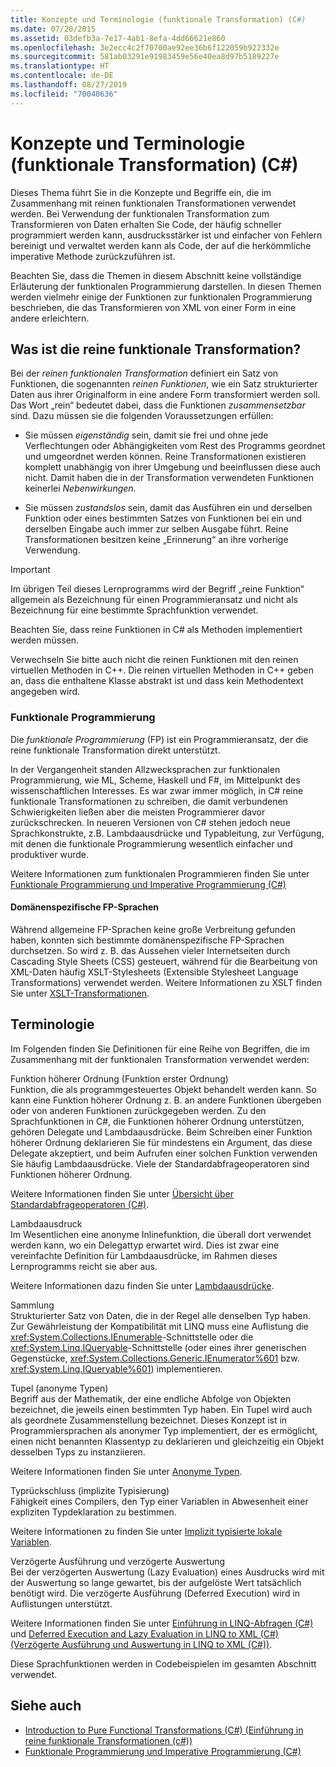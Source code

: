 ```yaml
---
title: Konzepte und Terminologie (funktionale Transformation) (C#)
ms.date: 07/20/2015
ms.assetid: 03defb3a-7e17-4ab1-8efa-4dd66621e860
ms.openlocfilehash: 3e2ecc4c2f70700ae92ee36b6f122059b922332e
ms.sourcegitcommit: 581ab03291e91983459e56e40ea8d97b5189227e
ms.translationtype: HT
ms.contentlocale: de-DE
ms.lasthandoff: 08/27/2019
ms.locfileid: "70040636"
---
```

# <a name="concepts-and-terminology-functional-transformation-c"></a>Konzepte und Terminologie (funktionale Transformation) (C#)

Dieses Thema führt Sie in die Konzepte und Begriffe ein, die im Zusammenhang mit reinen funktionalen Transformationen verwendet werden. Bei Verwendung der funktionalen Transformation zum Transformieren von Daten erhalten Sie Code, der häufig schneller programmiert werden kann, ausdrucksstärker ist und einfacher von Fehlern bereinigt und verwaltet werden kann als Code, der auf die herkömmliche imperative Methode zurückzuführen ist.

Beachten Sie, dass die Themen in diesem Abschnitt keine vollständige Erläuterung der funktionalen Programmierung darstellen. In diesen Themen werden vielmehr einige der Funktionen zur funktionalen Programmierung beschrieben, die das Transformieren von XML von einer Form in eine andere erleichtern.

## <a name="what-is-pure-functional-transformation"></a>Was ist die reine funktionale Transformation?

Bei der *reinen funktionalen Transformation* definiert ein Satz von Funktionen, die sogenannten *reinen Funktionen*, wie ein Satz strukturierter Daten aus ihrer Originalform in eine andere Form transformiert werden soll. Das Wort „rein“ bedeutet dabei, dass die Funktionen *zusammensetzbar* sind. Dazu müssen sie die folgenden Voraussetzungen erfüllen:

- Sie müssen *eigenständig* sein, damit sie frei und ohne jede Verflechtungen oder Abhängigkeiten vom Rest des Programms geordnet und umgeordnet werden können. Reine Transformationen existieren komplett unabhängig von ihrer Umgebung und beeinflussen diese auch nicht. Damit haben die in der Transformation verwendeten Funktionen keinerlei *Nebenwirkungen*.

- Sie müssen *zustandslos* sein, damit das Ausführen ein und derselben Funktion oder eines bestimmten Satzes von Funktionen bei ein und derselben Eingabe auch immer zur selben Ausgabe führt. Reine Transformationen besitzen keine „Erinnerung“ an ihre vorherige Verwendung.

> [!IMPORTANT]
> Im übrigen Teil dieses Lernprogramms wird der Begriff „reine Funktion“ allgemein als Bezeichnung für einen Programmieransatz und nicht als Bezeichnung für eine bestimmte Sprachfunktion verwendet.
>
> Beachten Sie, dass reine Funktionen in C# als Methoden implementiert werden müssen.
>
> Verwechseln Sie bitte auch nicht die reinen Funktionen mit den reinen virtuellen Methoden in C++. Die reinen virtuellen Methoden in C++ geben an, dass die enthaltene Klasse abstrakt ist und dass kein Methodentext angegeben wird.

### <a name="functional-programming"></a>Funktionale Programmierung

Die *funktionale Programmierung* (FP) ist ein Programmieransatz, der die reine funktionale Transformation direkt unterstützt.

In der Vergangenheit standen Allzwecksprachen zur funktionalen Programmierung, wie ML, Scheme, Haskell und F#, im Mittelpunkt des wissenschaftlichen Interesses. Es war zwar immer möglich, in C# reine funktionale Transformationen zu schreiben, die damit verbundenen Schwierigkeiten ließen aber die meisten Programmierer davor zurückschrecken. In neueren Versionen von C# stehen jedoch neue Sprachkonstrukte, z.B. Lambdaausdrücke und Typableitung, zur Verfügung, mit denen die funktionale Programmierung wesentlich einfacher und produktiver wurde.

Weitere Informationen zum funktionalen Programmieren finden Sie unter [Funktionale Programmierung und Imperative Programmierung (C#)](./functional-programming-vs-imperative-programming.md)

#### <a name="domain-specific-fp-languages"></a>Domänenspezifische FP-Sprachen

Während allgemeine FP-Sprachen keine große Verbreitung gefunden haben, konnten sich bestimmte domänenspezifische FP-Sprachen durchsetzen. So wird z. B. das Aussehen vieler Internetseiten durch Cascading Style Sheets (CSS) gesteuert, während für die Bearbeitung von XML-Daten häufig XSLT-Stylesheets (Extensible Stylesheet Language Transformations) verwendet werden. Weitere Informationen zu XSLT finden Sie unter [XSLT-Transformationen](../../../../standard/data/xml/xslt-transformations.md).

## <a name="terminology"></a>Terminologie

Im Folgenden finden Sie Definitionen für eine Reihe von Begriffen, die im Zusammenhang mit der funktionalen Transformation verwendet werden:

Funktion höherer Ordnung (Funktion erster Ordnung) \
Funktion, die als programmgesteuertes Objekt behandelt werden kann. So kann eine Funktion höherer Ordnung z. B. an andere Funktionen übergeben oder von anderen Funktionen zurückgegeben werden. Zu den Sprachfunktionen in C#, die Funktionen höherer Ordnung unterstützen, gehören Delegate und Lambdaausdrücke. Beim Schreiben einer Funktion höherer Ordnung deklarieren Sie für mindestens ein Argument, das diese Delegate akzeptiert, und beim Aufrufen einer solchen Funktion verwenden Sie häufig Lambdaausdrücke. Viele der Standardabfrageoperatoren sind Funktionen höherer Ordnung.

Weitere Informationen finden Sie unter [Übersicht über Standardabfrageoperatoren (C#)](./standard-query-operators-overview.md).

Lambdaausdruck \
Im Wesentlichen eine anonyme Inlinefunktion, die überall dort verwendet werden kann, wo ein Delegattyp erwartet wird. Dies ist zwar eine vereinfachte Definition für Lambdaausdrücke, im Rahmen dieses Lernprogramms reicht sie aber aus.

Weitere Informationen dazu finden Sie unter [Lambdaausdrücke](../../statements-expressions-operators/lambda-expressions.md).

Sammlung \
Strukturierter Satz von Daten, die in der Regel alle denselben Typ haben. Zur Gewährleistung der Kompatibilität mit LINQ muss eine Auflistung die <xref:System.Collections.IEnumerable>-Schnittstelle oder die <xref:System.Linq.IQueryable>-Schnittstelle (oder eines ihrer generischen Gegenstücke, <xref:System.Collections.Generic.IEnumerator%601> bzw. <xref:System.Linq.IQueryable%601>) implementieren.

Tupel (anonyme Typen) \
Begriff aus der Mathematik, der eine endliche Abfolge von Objekten bezeichnet, die jeweils einen bestimmten Typ haben. Ein Tupel wird auch als geordnete Zusammenstellung bezeichnet. Dieses Konzept ist in Programmiersprachen als anonymer Typ implementiert, der es ermöglicht, einen nicht benannten Klassentyp zu deklarieren und gleichzeitig ein Objekt desselben Typs zu instanziieren.

Weitere Informationen finden Sie unter [Anonyme Typen](../../classes-and-structs/anonymous-types.md).

Typrückschluss (implizite Typisierung) \
Fähigkeit eines Compilers, den Typ einer Variablen in Abwesenheit einer expliziten Typdeklaration zu bestimmen.

Weitere Informationen zu finden Sie unter [Implizit typisierte lokale Variablen](../../classes-and-structs/implicitly-typed-local-variables.md).

Verzögerte Ausführung und verzögerte Auswertung \
Bei der verzögerten Auswertung (Lazy Evaluation) eines Ausdrucks wird mit der Auswertung so lange gewartet, bis der aufgelöste Wert tatsächlich benötigt wird. Die verzögerte Ausführung (Deferred Execution) wird in Auflistungen unterstützt.

Weitere Informationen finden Sie unter [Einführung in LINQ-Abfragen (C#)](./introduction-to-linq-queries.md) und [Deferred Execution and Lazy Evaluation in LINQ to XML (C#) (Verzögerte Ausführung und Auswertung in LINQ to XML (C#))](./deferred-execution-and-lazy-evaluation-in-linq-to-xml.md).

Diese Sprachfunktionen werden in Codebeispielen im gesamten Abschnitt verwendet.

## <a name="see-also"></a>Siehe auch

- [Introduction to Pure Functional Transformations (C#) (Einführung in reine funktionale Transformationen (c#))](./introduction-to-pure-functional-transformations.md)
- [Funktionale Programmierung und Imperative Programmierung (C#)](./functional-programming-vs-imperative-programming.md)
